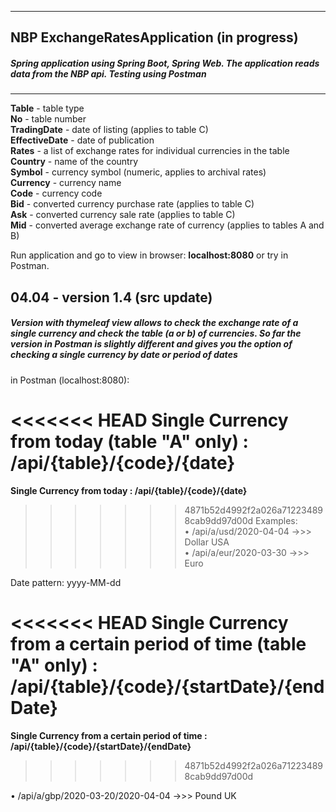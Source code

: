 ------------
NBP ExchangeRatesApplication (in progress)
------------
##### Spring application using Spring Boot, Spring Web. The application reads data from the NBP api. Testing using Postman ######

------------

**Table** - table type</br>
**No** - table number</br>
**TradingDate** - date of listing (applies to table C)</br>
**EffectiveDate** - date of publication</br>
**Rates** - a list of exchange rates for individual currencies in the table</br>
**Country** - name of the country</br>
**Symbol** - currency symbol (numeric, applies to archival rates)</br>
**Currency** - currency name</br>
**Code** - currency code</br>
**Bid** - converted currency purchase rate (applies to table C)</br>
**Ask** - converted currency sale rate (applies to table C)</br>
**Mid** - converted average exchange rate of currency (applies to tables A and B)




Run application and go to view in browser: **localhost:8080** or try in Postman.

04.04 - version 1.4 (src update)
------------
##### Version with thymeleaf view allows to check the exchange rate of a single currency and check the table (a or b) of currencies. So far the version in Postman is slightly different and gives you the option of checking a single currency by date or period of dates #####

in Postman (localhost:8080):

<<<<<<< HEAD
**Single Currency from today (table "A" only) : /api/{table}/{code}/{date}**</br>
=======
**Single Currency from today  : /api/{table}/{code}/{date}**</br>
>>>>>>> 4871b52d4992f2a026a712234898cab9dd97d00d
Examples:</br>
• /api/a/usd/2020-04-04 ->>> Dollar USA </br>
• /api/a/eur/2020-03-30 ->>> Euro</br>

Date pattern: yyyy-MM-dd

<<<<<<< HEAD
**Single Currency from a certain period of time (table "A" only) : /api/{table}/{code}/{startDate}/{endDate}**  
=======
**Single Currency from a certain period of time : /api/{table}/{code}/{startDate}/{endDate}**  
>>>>>>> 4871b52d4992f2a026a712234898cab9dd97d00d

• /api/a/gbp/2020-03-20/2020-04-04 ->>> Pound UK</br>

